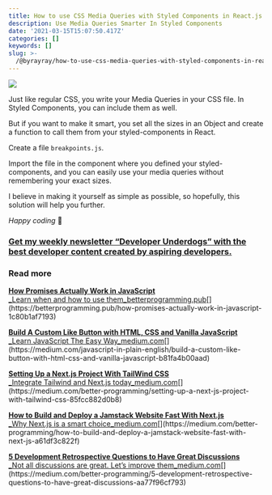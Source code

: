 ```yaml
---
title: How to use CSS Media Queries with Styled Components in React.js
description: Use Media Queries Smarter In Styled Components
date: '2021-03-15T15:07:50.417Z'
categories: []
keywords: []
slug: >-
  /@byrayray/how-to-use-css-media-queries-with-styled-components-in-react-js-f5db5ffcc5f0
---
```


![](/Users/devbyrayray/Downloads/medium-export-a7b31d8cfbafc479a349e86525a0598d57555fb548cdfad5aa20f48d7b4db09d/posts/md_1664876347726/img/0__XvyrK2MHdTS0Q02q.jpg)

Just like regular CSS, you write your Media Queries in your CSS file. In Styled Components, you can include them as well.

But if you want to make it smart, you set all the sizes in an Object and create a function to call them from your styled-components in React.

Create a file `breakpoints.js`.

Import the file in the component where you defined your styled-components, and you can easily use your media queries without remembering your exact sizes.

I believe in making it yourself as simple as possible, so hopefully, this solution will help you further.

_Happy coding_ 🚀

### [Get my weekly newsletter “Developer Underdogs” with the best developer content created by aspiring developers.](https://www.getrevue.co/profile/devbyrayray)

### Read more

[**How Promises Actually Work in JavaScript**  
_Learn when and how to use them_betterprogramming.pub](https://betterprogramming.pub/how-promises-actually-work-in-javascript-1c80b1af7193 "https://betterprogramming.pub/how-promises-actually-work-in-javascript-1c80b1af7193")[](https://betterprogramming.pub/how-promises-actually-work-in-javascript-1c80b1af7193)

[**Build A Custom Like Button with HTML, CSS and Vanilla JavaScript**  
_Learn JavaScript The Easy Way_medium.com](https://medium.com/javascript-in-plain-english/build-a-custom-like-button-with-html-css-and-vanilla-javascript-b81fa4b00aad "https://medium.com/javascript-in-plain-english/build-a-custom-like-button-with-html-css-and-vanilla-javascript-b81fa4b00aad")[](https://medium.com/javascript-in-plain-english/build-a-custom-like-button-with-html-css-and-vanilla-javascript-b81fa4b00aad)

[**Setting Up a Next.js Project With TailWind CSS**  
_Integrate Tailwind and Next.js today_medium.com](https://medium.com/better-programming/setting-up-a-next-js-project-with-tailwind-css-85fcc882d0b8 "https://medium.com/better-programming/setting-up-a-next-js-project-with-tailwind-css-85fcc882d0b8")[](https://medium.com/better-programming/setting-up-a-next-js-project-with-tailwind-css-85fcc882d0b8)

[**How to Build and Deploy a Jamstack Website Fast With Next.js**  
_Why Next.js is a smart choice_medium.com](https://medium.com/better-programming/how-to-build-and-deploy-a-jamstack-website-fast-with-next-js-a61df3c822f "https://medium.com/better-programming/how-to-build-and-deploy-a-jamstack-website-fast-with-next-js-a61df3c822f")[](https://medium.com/better-programming/how-to-build-and-deploy-a-jamstack-website-fast-with-next-js-a61df3c822f)

[**5 Development Retrospective Questions to Have Great Discussions**  
_Not all discussions are great. Let’s improve them_medium.com](https://medium.com/better-programming/5-development-retrospective-questions-to-have-great-discussions-aa77f96cf793 "https://medium.com/better-programming/5-development-retrospective-questions-to-have-great-discussions-aa77f96cf793")[](https://medium.com/better-programming/5-development-retrospective-questions-to-have-great-discussions-aa77f96cf793)
